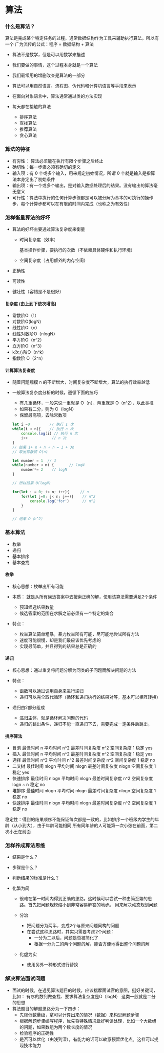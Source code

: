 # 算法

### 什么是算法？

算法是完成某个特定任务的过程。通常数据结构作为工具来辅助执行算法。所以有一个
广为流传的公式：程序 = 数据结构 + 算法

- 算法不是数学，但是可以用数学来描述
- 我们要做的事情，这个过程本身就是一个算法
- 我们最常用的增删改查是算法的一部分
- 算法可以用自然语言、流程图、伪代码和计算机语言等手段来表示
- 在面向对象语言中，算法通常通过类的方法实现

- 每天都在接触的算法
    - 排序算法
    - 查找算法
    - 推荐算法
    - 贪心算法

### 算法的特征

- 有穷性： 算法必须能在执行有限个步骤之后终止
- 确切性：每一步骤必须有确切的定义
- 输入项：有 0 个或多个输入，用来规定初始情况，所谓 0 个就是输入是指算法本身定出了初始条件
- 输出项：有一个或多个输出，是对输入数据处理后的结果。没有输出的算法毫无意义
- 可行性：算法中执行的任何计算步骤都是可以被分解为基本的可执行的操作步，每个计算步都可以在有限的时间内完成（也称之为有效性）

### 怎样衡量算法的好坏

- 算法的好坏主要通过算法复杂度来衡量

    - 时间复杂度（效率）
        
        基本操作步骤，要执行的次数（不依赖具体硬件和执行环境）

    - 空间复杂度（占用额外的内存空间）

- 正确性
- 可读性
- 健壮性（容错是不是很好）

#### 复杂度 (由上到下依次增高)

- 常数阶O（1）
- 对数阶O(logN)
- 线性阶O（n）
- 线性对数阶O（nlogN）
- 平方阶O（n^2）
- 立方阶O（n^3）
- k次方阶O（n^k）
- 指数阶 O（2^n）

#### 计算算法复查度

- 随着问题规模 n 的不断增大，时间复杂度不断增大，算法的执行效率越低
- 一般算法复杂度分析的时候，遵循下面的技巧
    - 有几重循环，一般来说一重就是 O（n），两重就是 O（n^2），以此类推
    - 如果有二分，则为 O（logN）
    - 保留最高项，去除常数项

    ```js
    let i =0         // 执行 1 次
    while(i < n){    // 执行 n 次
        console.log(i) // 执行 n 次
        i++           // n 次
    }
    // 结果 1+ n + n + n = 1 + 3n
    // 取出常数项 O(n)

    let number = 1  // 1
    while(number < n) {       // logN 
        number*= 2    // logN
    }

    // 所以结果 O(logN)

    for(let i = 0; i< n; i++){     // n
        for(let j=0; j< n; j++){    // n^2
            console.log('for')      // n^2
        }
    }

    // 结果 O（n^2）

    ```

### 基本算法

- 枚举
- 递归
- 基本排序
- 基本查找

#### 枚举

- 核心思想：枚举出所有可能
- 本质： 就是从所有候选答案中去搜索正确的解，使用该算法需要满足2个条件
    - 预知候选结果数量
    - 候选答案的范围在求解之前必须有一个特定的集合

- 特点：
    - 枚举算法简单粗暴，暴力枚举所有可能，尽可能地尝试所有方法
    - 速度可能很慢，却是我们最应该优先考虑的
    - 实现最简单，并且得到的结果总是正确的

#### 递归

- 核心思想：通过重复将问题分解为同类的子问题而解决问题的方法
- 特点： 
    - 函数可以通过调用自身来进行递归
    - 递归可以完全取代循环（循环和递归执行的结果对等，基本可以相互转换）

- 递归由2部分组成
    - 递归主体，就是循环解决问题的代码
    - 递归的跳出条件，递归不能一直递归下去，需要完成一定条件后跳出。

#### 排序算法

- 冒泡     最佳时间 n  平均时间 n^2  最差时间复杂度 n^2  空间复杂度 1  稳定 yes
- 插入     最佳时间 n  平均时间 n^2  最差时间复杂度 n^2  空间复杂度 1  稳定 yes
- 选择     最佳时间 n^2  平均时间 n^2  最差时间复杂度 n^2  空间复杂度 1  稳定 no
- 二叉树   最佳时间 nlogn  平均时间 nlogn  最差时间复杂度 nlogn  空间复杂度 1  稳定 yes
- 快速排序  最佳时间 nlogn  平均时间 nlogn  最差时间复杂度 n^2  空间复杂度 logn ~ n  稳定 no
- 堆排序   最佳时间 nlogn  平均时间 nlogn  最差时间复杂度 nlogn  空间复杂度 1  稳定 no
- 快速排序  最佳时间 nlogn  平均时间 nlogn  最差时间复杂度 n^2  空间复杂度 1  稳定 no

稳定性：得到的结果顺序不能保证每次都是一致的，比如排序一个班级内学生的年龄（从小到大），由于年龄可能相同
所有同年龄的人可能第一次小张在前面，第二次小王在前面

### 怎样养成算法思维

- 结果是什么？
- 步骤是什么？
- 判断结果的标准是什么？

- 化繁为简
    - 很难在第一时间内得到正确的思路，这时候可以尝试一种由简至繁的思路。首先把问题规模缩小到非常容易解答的地步。
    用来解决动态规划问题
    - 分治
        - 把问题分为两半，变成2个与原来问题同构的问题
        - 在尝试这种思路时，其实只需要考虑2个问题：
            - 一分为二以后，问题是否被简化了
            - 根据一分为二的两个问题的解，能否方便地得出整个问题的解

    - 化虚为实
        - 使用另外一种形式进行替换

### 解决算法面试问题

- 面试的时候，在遇见算法题目的时候，应该揣摩面试官的意图，挺好关键词，比如： 有序的数列做查找、要求算法复杂度是O（logN）
这类一般就是二分的思想
- 算法题目的解题思路分为一下四步：
    - 先降低数量级，拿可以计算出来的情况（数据）来构思解题步骤
    - 根据解题步骤编写程序，优先将特殊情况做好判读处理，比如一个大数组的问题，如果数组为两个数长度的情况
    - 检验程序的正确性
    - 是否可以优化（由浅到深），有能力的话可以故意预留优化点，这样可以提现技术能力